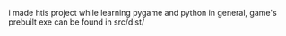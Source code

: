 i made htis project while learning pygame and python in general, game's prebuilt exe can be found in src/dist/
